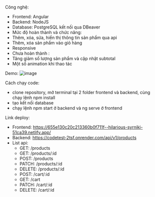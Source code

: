Công nghệ: 
- Frontend: Angular
- Backend: NodeJS
- Database: PostgreSQL kết nối qua DBeaver
- Mức độ hoàn thành và chức năng: 
 -  Thêm, xóa, sửa, hiển thị thông tin sản phẩm qua api
 -  Thêm, xóa sản phẩm vào giỏ hàng
 - Responsive
- Chưa hoàn thành :
 - Tăng giảm số lượng sản phẩm và cập nhật subtotal
 - Một số animation khi thao tác
  
Demo: ![image](https://github.com/lamyenduong/code-test/assets/72658961/e34e2643-cf87-4410-8e02-6d1fc540110c)

Cách chạy code: 
- clone repository, mở terminal tại 2 folder frontend và backend, cùng chạy lệnh npm install
- tạo kết nối database
- chạy lệnh npm start ở backend và ng serve ở frontend

Link deploy: 
 - Frontend: https://655e130c20c213360b0f711f--hilarious-syrniki-51ca39.netlify.app/
 - Backend: https://codetest-2tsf.onrender.com/api/v1/products
 - List api:
    - GET: /products
    - GET: /products/:id
    - POST: /products
    - PATCH: /products/:id
    - DELETE: /products/:id
    - POST: /cart/:id
    - GET: /cart
    - PATCH: /cart/:id
    - DELETE: /cart/:id 
